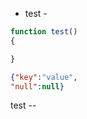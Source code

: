 - test -

```javascript
function test()
{

}
```
```json
{"key":"value",
"null":null}
```


test --
